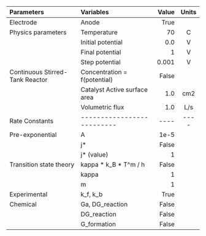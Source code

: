 | Parameters                      | Variables                    | Value | Units |
|:--------------------------------|:-----------------------------|------:|:-----:|
| Electrode                       | Anode                        |  True |       |
| Physics parameters              | Temperature                  |    70 |   C   |
|                                 | Initial potential            |   0.0 |   V   |
|                                 | Final potential              |     1 |   V   |
|                                 | Step potential               | 0.001 |   V   |
| Continuous Stirred-Tank Reactor | Concentration = f(potential) | False |       |
|                                 | Catalyst Active surface area |   1.0 |  cm2  |
|                                 | Volumetric flux              |   1.0 |  L/s  |
| Rate Constants                  | --------------------------   |  ---- | ----  |
| Pre-exponential                 | A                            |  1e-5 |       |
|                                 | j*                           | False |       |
|                                 | j* (value)                   |     1 |       |
| Transition state theory         | kappa * k_B * T^m / h        | False |       |
|                                 | kappa                        |     1 |       |
|                                 | m                            |     1 |       |
| Experimental                    | k_f, k_b                     |  True |       |
| Chemical                        | Ga, DG_reaction              | False |       |
|                                 | DG_reaction                  | False |       |
|                                 | G_formation                  | False |       |

 